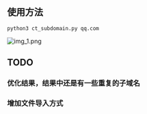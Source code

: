## 使用方法
```
python3 ct_subdomain.py qq.com
```

![img_1.png](img_1.png)

## TODO
### 优化结果，结果中还是有一些重复的子域名
### 增加文件导入方式
